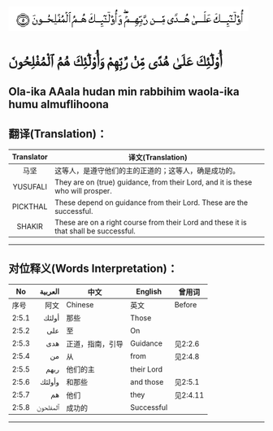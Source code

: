 ![002_005](images/002_005.gif)

# أُوْلَٰٓئِكَ عَلَىٰ هُدًى مِّنْ رَّبِّهِمْ وَأُوْلَٰٓئِكَ هُمُ ٱلْمُفْلِحُونَ
## Ola-ika AAala hudan min rabbihim waola-ika humu almuflihoona
## 翻译(Translation)：
| Translator | 译文(Translation)                                            |
|:----------:| ------------------------------------------------------------ |
| 马坚       | 这等人，是遵守他们的主的正道的；这等人，确是成功的。         |
| YUSUFALI   | They are on (true) guidance, from their Lord, and it is these who will prosper. |
| PICKTHAL   | These depend on guidance from their Lord. These are the successful. |
| SHAKIR     | These are on a right course from their Lord and these it is that shall be successful. |
---
## 对位释义(Words Interpretation)：
| No    | العربية  | 中文             | English    | 曾用词   |
| ----- | --------:| ---------------- | ---------- | -------- |
| 序号  | 阿文     | Chinese          | 英文       | Before   |
| 2:5.1 | أولئك    | 那些             | Those      |          |
| 2:5.2 | على      | 至               | On         |          |
| 2:5.3 | هدى      | 正道，指南，引导 | Guidance   | 见2:2.6  |
| 2:5.4 | من       | 从               | from       | 见2:4.8  |
| 2:5.5 | ربهم     | 他们的主         | their Lord |          |
| 2:5.6 | وأولئك   | 和那些           | and those  | 见2:5.1  |
| 2:5.7 | هم       | 他们             | they       | 见2:4.11 |
| 2:5.8 | ٱلمفلحون | 成功的           | Successful |          |
---
